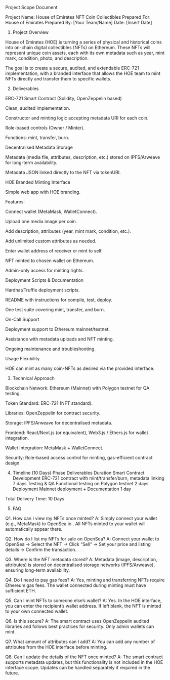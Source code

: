 Project Scope Document

Project Name: House of Emirates NFT Coin Collectibles
Prepared For: House of Emirates
Prepared By: [Your Team/Name]
Date: [Insert Date]

1. Project Overview

House of Emirates (HOE) is turning a series of physical and historical coins into on-chain digital collectibles (NFTs) on Ethereum. These NFTs will represent unique coin assets, each with its own metadata such as year, mint mark, condition, photo, and description.

The goal is to create a secure, audited, and extendable ERC-721 implementation, with a branded interface that allows the HOE team to mint NFTs directly and transfer them to specific wallets.

2. Deliverables

ERC-721 Smart Contract (Solidity, OpenZeppelin based)

Clean, audited implementation.

Constructor and minting logic accepting metadata URI for each coin.

Role-based controls (Owner / Minter).

Functions: mint, transfer, burn.

Decentralised Metadata Storage

Metadata (media file, attributes, description, etc.) stored on IPFS/Arweave for long-term availability.

Metadata JSON linked directly to the NFT via tokenURI.

HOE Branded Minting Interface

Simple web app with HOE branding.

Features:

Connect wallet (MetaMask, WalletConnect).

Upload one media image per coin.

Add description, attributes (year, mint mark, condition, etc.).

Add unlimited custom attributes as needed.

Enter wallet address of receiver or mint to self.

NFT minted to chosen wallet on Ethereum.

Admin-only access for minting rights.

Deployment Scripts & Documentation

Hardhat/Truffle deployment scripts.

README with instructions for compile, test, deploy.

One test suite covering mint, transfer, and burn.

On-Call Support

Deployment support to Ethereum mainnet/testnet.

Assistance with metadata uploads and NFT minting.

Ongoing maintenance and troubleshooting.

Usage Flexibility

HOE can mint as many coin-NFTs as desired via the provided interface.

3. Technical Approach

Blockchain Network: Ethereum (Mainnet) with Polygon testnet for QA testing.

Token Standard: ERC-721 (NFT standard).

Libraries: OpenZeppelin for contract security.

Storage: IPFS/Arweave for decentralised metadata.

Frontend: React/Next.js (or equivalent), Web3.js / Ethers.js for wallet integration.

Wallet Integration: MetaMask + WalletConnect.

Security: Role-based access control for minting, gas-efficient contract design.

4. Timeline (10 Days)
Phase	Deliverables	Duration
Smart Contract Development	ERC-721 contract with mint/transfer/burn, metadata linking	7 days
Testing & QA	Functional testing on Polygon testnet	2 days
Deployment	Mainnet deployment + Documentation	1 day

Total Delivery Time: 10 Days

5. FAQ

Q1. How can I view my NFTs once minted?
A: Simply connect your wallet (e.g., MetaMask) to OpenSea.io
. All NFTs minted to your wallet will automatically appear there.

Q2. How do I list my NFTs for sale on OpenSea?
A: Connect your wallet to OpenSea → Select the NFT → Click “Sell” → Set your price and listing details → Confirm the transaction.

Q3. Where is the NFT metadata stored?
A: Metadata (image, description, attributes) is stored on decentralised storage networks (IPFS/Arweave), ensuring long-term availability.

Q4. Do I need to pay gas fees?
A: Yes, minting and transferring NFTs require Ethereum gas fees. The wallet connected during minting must have sufficient ETH.

Q5. Can I mint NFTs to someone else’s wallet?
A: Yes. In the HOE interface, you can enter the recipient’s wallet address. If left blank, the NFT is minted to your own connected wallet.

Q6. Is this secure?
A: The smart contract uses OpenZeppelin audited libraries and follows best practices for security. Only admin wallets can mint.

Q7. What amount of attributes can I add?
A: You can add any number of attributes from the HOE interface before minting.

Q8. Can I update the details of the NFT once minted?
A: The smart contract supports metadata updates, but this functionality is not included in the HOE interface scope. Updates can be handled separately if required in the future.